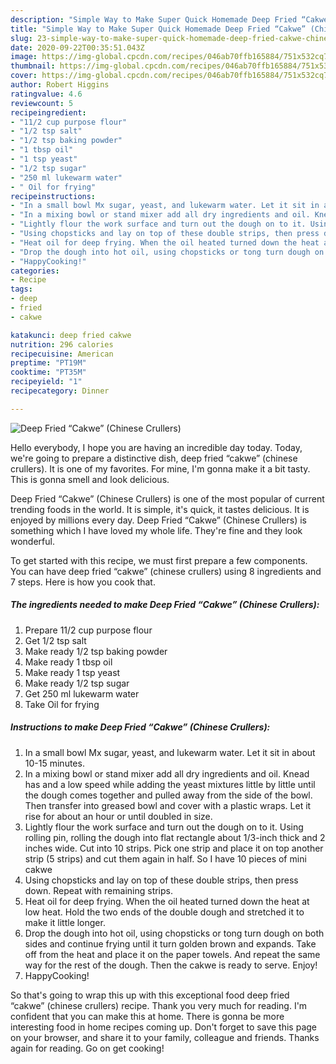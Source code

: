 ```yaml
---
description: "Simple Way to Make Super Quick Homemade Deep Fried “Cakwe” (Chinese Crullers)"
title: "Simple Way to Make Super Quick Homemade Deep Fried “Cakwe” (Chinese Crullers)"
slug: 23-simple-way-to-make-super-quick-homemade-deep-fried-cakwe-chinese-crullers
date: 2020-09-22T00:35:51.043Z
image: https://img-global.cpcdn.com/recipes/046ab70ffb165884/751x532cq70/deep-fried-cakwe-chinese-crullers-recipe-main-photo.jpg
thumbnail: https://img-global.cpcdn.com/recipes/046ab70ffb165884/751x532cq70/deep-fried-cakwe-chinese-crullers-recipe-main-photo.jpg
cover: https://img-global.cpcdn.com/recipes/046ab70ffb165884/751x532cq70/deep-fried-cakwe-chinese-crullers-recipe-main-photo.jpg
author: Robert Higgins
ratingvalue: 4.6
reviewcount: 5
recipeingredient:
- "11/2 cup purpose flour"
- "1/2 tsp salt"
- "1/2 tsp baking powder"
- "1 tbsp oil"
- "1 tsp yeast"
- "1/2 tsp sugar"
- "250 ml lukewarm water"
- " Oil for frying"
recipeinstructions:
- "In a small bowl Mx sugar, yeast, and lukewarm water. Let it sit in about 10-15 minutes."
- "In a mixing bowl or stand mixer add all dry ingredients and oil. Knead has and a low speed while adding the yeast mixtures little by little until the dough comes together and pulled away from the side of the bowl. Then transfer into greased bowl and cover with a plastic wraps. Let it rise for about an hour or until doubled in size."
- "Lightly flour the work surface and turn out the dough on to it. Using rolling pin, rolling the dough into flat rectangle about 1/3-inch thick and 2 inches wide. Cut into 10 strips. Pick one strip and place it on top another strip (5 strips) and cut them again in half. So I have 10 pieces of mini cakwe"
- "Using chopsticks and lay on top of these double strips, then press down. Repeat with remaining strips."
- "Heat oil for deep frying. When the oil heated turned down the heat at low heat. Hold the two ends of the double dough and stretched it to make it little longer."
- "Drop the dough into hot oil, using chopsticks or tong turn dough on both sides and continue frying until it turn golden brown and expands. Take off from the heat and place it on the paper towels. And repeat the same way for the rest of the dough. Then the cakwe is ready to serve. Enjoy!"
- "HappyCooking!"
categories:
- Recipe
tags:
- deep
- fried
- cakwe

katakunci: deep fried cakwe 
nutrition: 296 calories
recipecuisine: American
preptime: "PT19M"
cooktime: "PT35M"
recipeyield: "1"
recipecategory: Dinner

---
```



![Deep Fried “Cakwe” (Chinese Crullers)](https://img-global.cpcdn.com/recipes/046ab70ffb165884/751x532cq70/deep-fried-cakwe-chinese-crullers-recipe-main-photo.jpg)

Hello everybody, I hope you are having an incredible day today. Today, we're going to prepare a distinctive dish, deep fried “cakwe” (chinese crullers). It is one of my favorites. For mine, I'm gonna make it a bit tasty. This is gonna smell and look delicious.

Deep Fried “Cakwe” (Chinese Crullers) is one of the most popular of current trending foods in the world. It is simple, it's quick, it tastes delicious. It is enjoyed by millions every day. Deep Fried “Cakwe” (Chinese Crullers) is something which I have loved my whole life. They're fine and they look wonderful.




To get started with this recipe, we must first prepare a few components. You can have deep fried “cakwe” (chinese crullers) using 8 ingredients and 7 steps. Here is how you cook that.

<!--inarticleads1-->

##### The ingredients needed to make Deep Fried “Cakwe” (Chinese Crullers):

1. Prepare 11/2 cup purpose flour
1. Get 1/2 tsp salt
1. Make ready 1/2 tsp baking powder
1. Make ready 1 tbsp oil
1. Make ready 1 tsp yeast
1. Make ready 1/2 tsp sugar
1. Get 250 ml lukewarm water
1. Take  Oil for frying




<!--inarticleads2-->

##### Instructions to make Deep Fried “Cakwe” (Chinese Crullers):

1. In a small bowl Mx sugar, yeast, and lukewarm water. Let it sit in about 10-15 minutes.
1. In a mixing bowl or stand mixer add all dry ingredients and oil. Knead has and a low speed while adding the yeast mixtures little by little until the dough comes together and pulled away from the side of the bowl. Then transfer into greased bowl and cover with a plastic wraps. Let it rise for about an hour or until doubled in size.
1. Lightly flour the work surface and turn out the dough on to it. Using rolling pin, rolling the dough into flat rectangle about 1/3-inch thick and 2 inches wide. Cut into 10 strips. Pick one strip and place it on top another strip (5 strips) and cut them again in half. So I have 10 pieces of mini cakwe
1. Using chopsticks and lay on top of these double strips, then press down. Repeat with remaining strips.
1. Heat oil for deep frying. When the oil heated turned down the heat at low heat. Hold the two ends of the double dough and stretched it to make it little longer.
1. Drop the dough into hot oil, using chopsticks or tong turn dough on both sides and continue frying until it turn golden brown and expands. Take off from the heat and place it on the paper towels. And repeat the same way for the rest of the dough. Then the cakwe is ready to serve. Enjoy!
1. HappyCooking!




So that's going to wrap this up with this exceptional food deep fried “cakwe” (chinese crullers) recipe. Thank you very much for reading. I'm confident that you can make this at home. There is gonna be more interesting food in home recipes coming up. Don't forget to save this page on your browser, and share it to your family, colleague and friends. Thanks again for reading. Go on get cooking!
